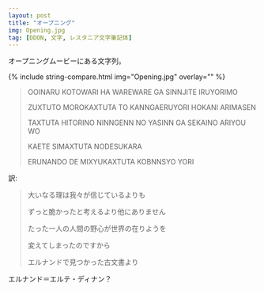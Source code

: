 ```yaml
---
layout: post
title: "オープニング"
img: Opening.jpg
tag: [DDON, 文字, レスタニア文字筆記体]
---
```


オープニングムービーにある文字列。

{% include string-compare.html img="Opening.jpg" overlay="" %}

> OOINARU KOTOWARI HA WAREWARE GA SINNJITE IRUYORIMO
>
> ZUXTUTO MOROKAXTUTA TO KANNGAERUYORI HOKANI ARIMASEN
>
> TAXTUTA HITORINO NINNGENN NO YASINN GA SEKAINO ARIYOU WO
>
> KAETE SIMAXTUTA NODESUKARA
>
> ERUNANDO DE MIXYUKAXTUTA KOBNNSYO YORI

訳:

> 大いなる理は我々が信じているよりも
>
> ずっと脆かったと考えるより他にありません
>
> たった一人の人間の野心が世界の在りようを
>
> 変えてしまったのですから
>
> エルナンドで見つかった古文書より

エルナンド＝エルテ・ディナン？